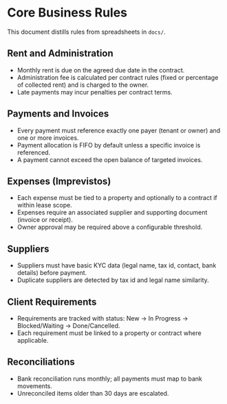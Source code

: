 # Core Business Rules

This document distills rules from spreadsheets in `docs/`.

## Rent and Administration
- Monthly rent is due on the agreed due date in the contract.
- Administration fee is calculated per contract rules (fixed or percentage of collected rent) and is charged to the owner.
- Late payments may incur penalties per contract terms.

## Payments and Invoices
- Every payment must reference exactly one payer (tenant or owner) and one or more invoices.
- Payment allocation is FIFO by default unless a specific invoice is referenced.
- A payment cannot exceed the open balance of targeted invoices.

## Expenses (Imprevistos)
- Each expense must be tied to a property and optionally to a contract if within lease scope.
- Expenses require an associated supplier and supporting document (invoice or receipt).
- Owner approval may be required above a configurable threshold.

## Suppliers
- Suppliers must have basic KYC data (legal name, tax id, contact, bank details) before payment.
- Duplicate suppliers are detected by tax id and legal name similarity.

## Client Requirements
- Requirements are tracked with status: New → In Progress → Blocked/Waiting → Done/Cancelled.
- Each requirement must be linked to a property or contract where applicable.

## Reconciliations
- Bank reconciliation runs monthly; all payments must map to bank movements.
- Unreconciled items older than 30 days are escalated.
